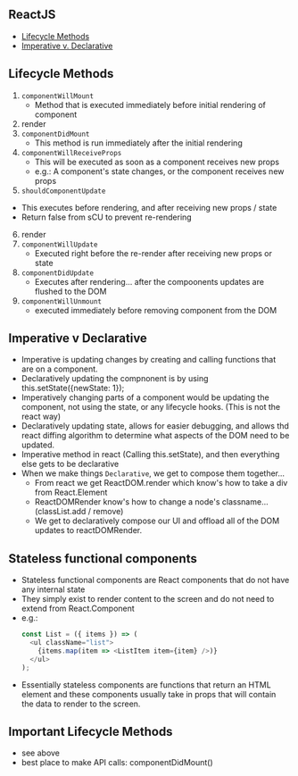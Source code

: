 ## ReactJS
* [Lifecycle Methods](#lifecycle-methods)
* [Imperative v. Declarative](#imperative-v-declarative)

## Lifecycle Methods
1) `componentWillMount`  
    * Method that is executed immediately before initial rendering of component
2) render
3) `componentDidMount`
    * This method is run immediately after the initial rendering
4) `componentWillReceiveProps`  
    * This will be executed as soon as a component receives new props
    * e.g.: A component's state changes, or the component receives new props
5) `shouldComponentUpdate`
  * This executes before rendering, and after receiving new props / state
  * Return false from sCU to prevent re-rendering
6) render
7) `componentWillUpdate`
    * Executed right before the re-render after receiving new props or state
8) `componentDidUpdate`
    * Executes after rendering... after the compoonents updates are flushed to the DOM
7) `componentWillUnmount`
    * executed immediately before removing component from the DOM

## Imperative v Declarative
* Imperative is updating changes by creating and calling functions that are on a component.
* Declaratively updating the compnonent is by using this.setState({newState: 1});
* Imperatively changing parts of a component would be updating the component, not using the state, or any lifecycle hooks. (This is not the react way)
* Declaratively updating state, allows for easier debugging, and allows thd react diffing algorithm to determine what aspects of the DOM need to be updated.
* Imperative method in react (Calling this.setState), and then everything else gets to be declarative
* When we make things `Declarative`, we get to compose them together...
    * From react we get ReactDOM.render which know's how to take a div from React.Element
    * ReactDOMRender know's how to change a node's classname... (classList.add / remove)
    * We get to declaratively compose our UI and offload all of the DOM updates to reactDOMRender.


## Stateless functional components
* Stateless functional components are React components that do not have any internal state
* They simply exist to render content to the screen and do not need to extend from React.Component
* e.g.:
    ```js
    const List = ({ items }) => (
      <ul className="list">
        {items.map(item => <ListItem item={item} />)}
      </ul>
    );
    ```
* Essentially stateless components are functions that return an HTML element and these components usually take in props that will contain the data to render to the screen.

## Important Lifecycle Methods
* see above
* best place to make API calls: componentDidMount()
